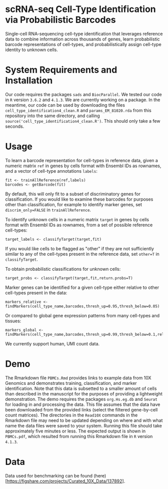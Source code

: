 # scRNA-seq Cell-Type Identification via Probabilistic Barcodes

Single-cell RNA-sequencing cell-type identification that leverages reference data to combine information across thousands of genes, learn probabilistic barcode representations of cell-types, and probabilistically assign cell-type identity to unknown cells.

# System Requirements and Installation

Our code requires the packages ```sads``` and ```BiocParallel```. We tested our code in ```R``` version ```3.6.2``` and ```4.1.3```. We are currently working on a package. In the meantime, our code can be used by downloading the files ```cell_type_identification4_clean.R``` and ```params_EM_81020.rda``` from this repository into the same directory, and calling ```source('cell_type_identification4_clean.R')```. This should only take a few seconds. 

# Usage

To learn a barcode representation for cell-types in reference data, given a numeric matrix ```ref``` in genes by cells format with Ensembl IDs as rownames, and a vector of cell-type annotations ```labels```:

```
fit <- trainAllReference(ref,labels)
barcodes <- getBarcode(fit)
```

By default, this will only fit to a subset of discriminatory genes for classification. If you would like to examine these barcodes for purposes other than classification, for example to identify marker genes, set ```discrim_only=FALSE``` in ```trainAllReference```.

To identify unknown cells in a numeric matrix ```target``` in genes by cells format with Ensembl IDs as rownames, from a set of possible reference cell-types:

```
target_labels <- classifyTarget(target,fit)
```

If you would like cells to be flagged as "other" if they are not sufficiently similar to any of the cell-types present in the reference data, set ```other=T``` in ```classifyTarget```.

To obtain probabilistic classifications for unknown cells:

```
target_probs <- classifyTarget(target,fit,return.probs=T)
```

Marker genes can be identified for a given cell-type either relative to other cell-types present in the data:

```
markers_relative <- findMarkers(cell_type_name,barcodes,thresh_up=0.95,thresh_below=0.05)
```

Or compared to global gene expression patterns from many cell-types and tissues:

```
markers_global <- findMarkers(cell_type_name,barcodes,thresh_up=0.99,thresh_below=0.1,relative=F)
```

We currently support human, UMI count data. 

# Demo

The Rmarkdown file ```PBMCs.Rmd``` provides links to example data from 10X Genomics and demonstrates training, classification, and marker identification. Note that this data is subsetted to a smaller amount of cells than described in the manuscript for the purposes of providing a lightweight demonstration. The demo requires the packages ```org.Hs.eg.db``` and ```Seurat``` for loading in and processing the data. This file assumes that the data have been downloaded from the provided links (select the filtered gene-by-cell count matrices). The directories in the ```Read10X``` commands in the Rmarkdown file may need to be updated depending on where and with what name the data files were saved to your system. Running this file should take approximately five minutes or less. The expected output is shown in ```PBMCs.pdf```, which resulted from running this Rmarkdown file in ```R``` version ```4.1.3```.

# Data

Data used for benchmarking can be found (here)[https://figshare.com/projects/Curated_10X_Data/137892].
